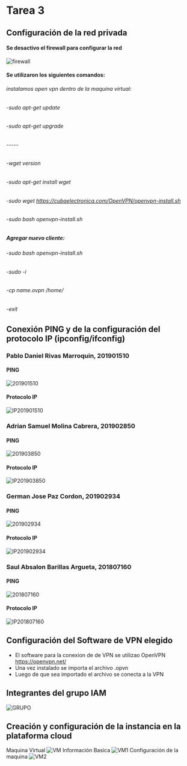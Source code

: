 # Tarea 3

## Configuración de la red privada
#### Se desactivo el firewall para configurar la red
![firewall](ImagenesGit/image.png "firewall")
#### Se utilizaron los siguientes comandos: 
###### instalamos open vpn dentro de la maquina virtual: 
###### -sudo apt-get update
###### -sudo apt-get upgrade
###### -----
###### -wget version 
###### -sudo apt-get install wget 
###### -sudo wget https://cubaelectronica.com/OpenVPN/openvpn-install.sh
###### -sudo bash openvpn-install.sh
##### Agregar nuevo cliente: 
###### -sudo bash openvpn-install.sh
###### -sudo -i
###### -cp name.ovpn /home/
###### -exit 
## Conexión PING y de la configuración del protocolo IP (ipconfig/ifconfig)
### Pablo Daniel Rivas Marroquin, 201901510
#### PING
![201901510](ImagenesGit/ping201901510.png "PING")
#### Protocolo IP
![IP201901510](ImagenesGit/Ipconfig201901510.png "IP")
### Adrian Samuel Molina Cabrera, 201902850
#### PING
![201903850](ImagenesGit/ping201903850.png "PING")
#### Protocolo IP
![IP201903850](ImagenesGit/Ipconfig201903850.png "IP")
### German Jose Paz Cordon, 201902934
#### PING
![201902934](ImagenesGit/ping201902934.png "PING")
#### Protocolo IP
![IP201902934](ImagenesGit/Ipconfig201902934.png "IP")
### Saul Absalon Barillas Argueta, 201807160
#### PING
![201807160](ImagenesGit/ping201807160.jpeg "PING")
#### Protocolo IP
![IP201807160](ImagenesGit/ipconfig201807160.jpeg "IP")

## Configuración del Software de VPN elegido
- El software para la conexion de de VPN se utilizao OpenVPN https://openvpn.net/
- Una vez instalado se importa el archivo .opvn
- Luego de que sea importado el archivo se conecta a la VPN

## Integrantes del grupo IAM
![GRUPO](ImagenesGit/AIM.png "IAM")
## Creación y configuración de la instancia en la plataforma cloud
Maquina Virtual
![VM](ImagenesGit/VM.png "VM")
Información Basica
![VM1](ImagenesGit/VM1.png "Informacion Basica")
Configuración de la maquina
![VM2](ImagenesGit/vm2.png "Configuracion de la Maquina")

